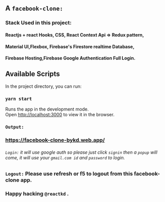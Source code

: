 ## A `facebook-clone:`
### Stack Used in this project: 
#### Reactjs + react Hooks, CSS, React Context Api => Redux pattern,
####  Material UI,Flexbox, Firebase's Firestore realtime Database,
#### Firebase Hosting,Firebase Google Authentication Full Login.

## Available Scripts

In the project directory, you can run:

### `yarn start`

Runs the app in the development mode.\
Open [http://localhost:3000](http://localhost:3000) to view it in the browser.


### `Output:`

###  https://facebook-clone-bykd.web.app/

###### `Login:` it will use google auth so please just click `signin` then a `popup` will come, it will use your `gmail.com id` and `password` to login. 

### `Logout:` Please use refresh or f5 to logout from this facebook-clone app.



### Happy hacking `@reactkd` .
